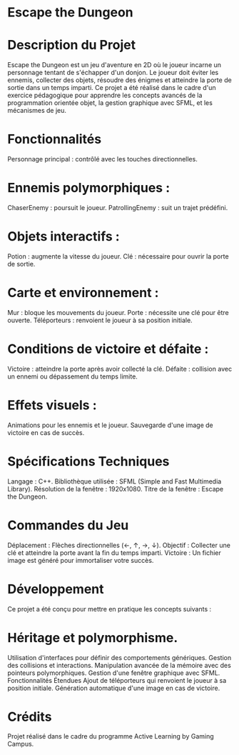 # Escape the Dungeon
# Description du Projet
Escape the Dungeon est un jeu d'aventure en 2D où le joueur incarne un personnage tentant de s'échapper d'un donjon. Le joueur doit éviter les ennemis, collecter des objets, résoudre des énigmes et atteindre la porte de sortie dans un temps imparti. Ce projet a été réalisé dans le cadre d'un exercice pédagogique pour apprendre les concepts avancés de la programmation orientée objet, la gestion graphique avec SFML, et les mécanismes de jeu.


# Fonctionnalités
Personnage principal : contrôlé avec les touches directionnelles.

# Ennemis polymorphiques :
ChaserEnemy : poursuit le joueur.
PatrollingEnemy : suit un trajet prédéfini.

# Objets interactifs :
Potion : augmente la vitesse du joueur.
Clé : nécessaire pour ouvrir la porte de sortie.

# Carte et environnement :
Mur : bloque les mouvements du joueur.
Porte : nécessite une clé pour être ouverte.
Téléporteurs : renvoient le joueur à sa position initiale.

# Conditions de victoire et défaite :
Victoire : atteindre la porte après avoir collecté la clé.
Défaite : collision avec un ennemi ou dépassement du temps limite.

# Effets visuels :
Animations pour les ennemis et le joueur.
Sauvegarde d'une image de victoire en cas de succès.

# Spécifications Techniques
Langage : C++.
Bibliothèque utilisée : SFML (Simple and Fast Multimedia Library).
Résolution de la fenêtre : 1920x1080.
Titre de la fenêtre : Escape the Dungeon.

# Commandes du Jeu
Déplacement : Flèches directionnelles (←, ↑, →, ↓).
Objectif : Collecter une clé et atteindre la porte avant la fin du temps imparti.
Victoire : Un fichier image est généré pour immortaliser votre succès.

# Développement
Ce projet a été conçu pour mettre en pratique les concepts suivants :

# Héritage et polymorphisme.
Utilisation d'interfaces pour définir des comportements génériques.
Gestion des collisions et interactions.
Manipulation avancée de la mémoire avec des pointeurs polymorphiques.
Gestion d'une fenêtre graphique avec SFML.
Fonctionnalités Étendues
Ajout de téléporteurs qui renvoient le joueur à sa position initiale.
Génération automatique d'une image en cas de victoire.

# Crédits
Projet réalisé dans le cadre du programme Active Learning by Gaming Campus.
